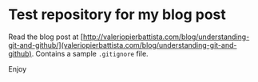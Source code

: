 # Test repository for my blog post

Read the blog post at [http://valeriopierbattista.com/blog/understanding-git-and-github/](valeriopierbattista.com/blog/understanding-git-and-github).
Contains a sample `.gitignore` file.

Enjoy
